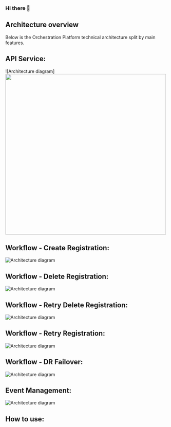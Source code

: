### Hi there 👋

<!--
**Bob-Monteith/Bob-Monteith** is a ✨ _special_ ✨ repository because its `README.md` (this file) appears on your GitHub profile.

Here are some ideas to get you started:

- 🔭 I’m currently working on ...
- 🌱 I’m currently learning ...
- 👯 I’m looking to collaborate on ...
- 🤔 I’m looking for help with ...
- 💬 Ask me about ...
- 📫 How to reach me: ...
- 😄 Pronouns: ...
- ⚡ Fun fact: ...
-->

## Architecture overview
Below is the Orchestration Platform technical architecture split by main features.

## API Service:
![Architecture diagram] <img src="mpi-orc-API-service.drawio.png" width="500">

## Workflow - Create Registration:
![Architecture diagram](mpi-orc-WF-Create-Registration.drawio.png?raw=true)

## Workflow - Delete Registration:
![Architecture diagram](mpi-orc-WF-Delete-Registration.drawio.png?raw=true)

## Workflow - Retry Delete Registration:
![Architecture diagram](mpi-orc-WF-Retry-Delete-Registration.drawio.png?raw=true)

## Workflow - Retry Registration:
![Architecture diagram](mpi-orc-WF-Retry-Create-Registration.drawio.png?raw=true)

## Workflow - DR Failover:
![Architecture diagram](docs/mpi-orc-WF-DR-Failover.drawio.png?raw=true)

## Event Management:
![Architecture diagram](docs/mpi-orc-Event-Mgmt.drawio.png?raw=true)

## How to use:

